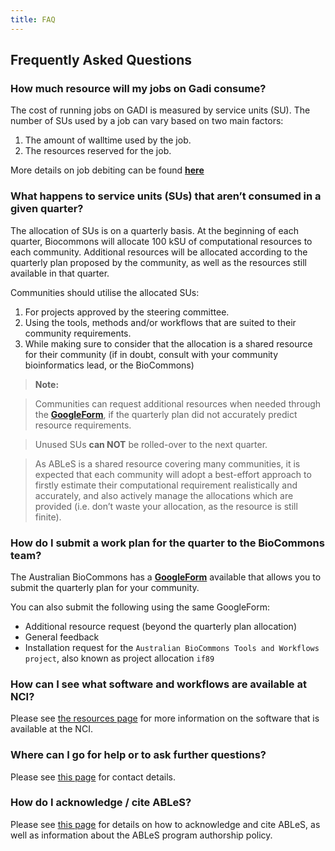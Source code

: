 ```yaml
---
title: FAQ
---
```


## Frequently Asked Questions

### How much resource will my jobs on Gadi consume?

The cost of running jobs on GADI is measured by service units (SU). The number of SUs used by a job can vary based on two main factors:
1. The amount of walltime used by the job. 
2. The resources reserved for the job.

More details on job debiting can be found **[here](https://opus.nci.org.au/display/Help/2.+Compute+Grant+and+Job+Debiting)**

### What happens to service units (SUs) that aren’t consumed in a given quarter?

The allocation of SUs is on a quarterly basis. At the beginning of each quarter, Biocommons will allocate 100 kSU of computational resources to each community. Additional resources will be allocated according to the quarterly plan proposed by the community, as well as the resources still available in that quarter. 

Communities should utilise the allocated SUs:

1. For projects approved by the steering committee. 
2. Using the tools, methods and/or workflows that are suited to their community requirements.
3. While making sure to consider that the allocation is a shared resource for their community (if in doubt, consult with your community bioinformatics lead, or the BioCommons)

> **Note:**

> Communities can request additional resources when needed through the **[GoogleForm](https://docs.google.com/forms/d/e/1FAIpQLSeaJdpQXbvXYfjwXFRPAmtc0FjJEcCwplM7kCWye1DFMtgx9g/viewform?usp=sf_link)**, if the quarterly plan did not accurately predict resource requirements.

> Unused SUs **can NOT** be rolled-over to the next quarter. 

> As ABLeS is a shared resource covering many communities, it is expected that each community will adopt a best-effort approach to firstly estimate their computational requirement realistically and accurately, and also actively manage the allocations which are provided (i.e. don’t waste your allocation, as the resource is still finite). 

### How do I submit a work plan for the quarter to the BioCommons team?

The Australian BioCommons has a **[GoogleForm](https://docs.google.com/forms/d/e/1FAIpQLSeaJdpQXbvXYfjwXFRPAmtc0FjJEcCwplM7kCWye1DFMtgx9g/viewform?usp=sf_link)** 
available that allows you to submit the quarterly plan for your community.

You can also submit the following using the same GoogleForm: 

- Additional resource request (beyond the quarterly plan allocation)
- General feedback
- Installation request for the `Australian BioCommons Tools and Workflows project`, also known as project allocation `if89`

### How can I see what software and workflows are available at NCI?

Please see [the resources page](resources.html) for more information on the software that is available at the NCI. 

### Where can I go for help or to ask further questions?

Please see [this page](contact-us.html) for contact details.

### How do I acknowledge / cite ABLeS?

Please see [this page](acknowledgements.html) for details on how to acknowledge and cite ABLeS, as well as information about the ABLeS program authorship policy. 
